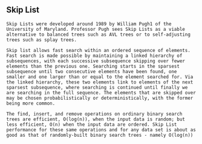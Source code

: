 
## Skip List

    Skip Lists were developed around 1989 by William Pugh1 of the University of Maryland. Professor Pugh sees Skip Lists as a viable alternative to balanced trees such as AVL trees or to self-adjusting trees such as splay trees.

    Skip list allows fast search within an ordered sequence of elements. Fast search is made possible by maintaining a linked hierarchy of subsequences, with each successive subsequence skipping over fewer elements than the previous one. Searching starts in the sparsest subsequence until two consecutive elements have been found, one smaller and one larger than or equal to the element searched for. Via the linked hierarchy, these two elements link to elements of the next sparsest subsequence, where searching is continued until finally we are searching in the full sequence. The elements that are skipped over may be chosen probabilistically or deterministically, with the former being more common. 

    The find, insert, and remove operations on ordinary binary search trees are efficient, O(log(n)), when the input data is random; but less efficient, O(n) when the input data are ordered. Skip List performance for these same operations and for any data set is about as good as that of randomly-built binary search trees - namely O(log(n)) 
